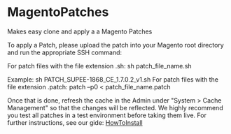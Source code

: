 # MagentoPatches
Makes easy clone and apply a a Magento Patches


To apply a Patch, please upload the patch into your Magento root directory and run the appropriate SSH command:

For patch files with the file extension .sh:
sh patch_file_name.sh

Example: sh PATCH_SUPEE-1868_CE_1.7.0.2_v1.sh
For patch files with the file extension .patch:
patch –p0 < patch_file_name.patch

Once that is done, refresh the cache in the Admin under "System > Cache Management" so that the changes will be reflected. We highly recommend you test all patches in a test environment before taking them live.
For further instructions, see our gide: [HowToInstall](https://github.com/rockdrigo/MagentoPatches/tree/master/HowToInstall)